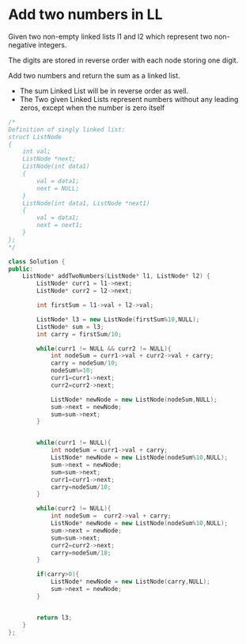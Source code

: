 # Add two numbers in LL

Given two non-empty linked lists l1 and l2 which represent two non-negative integers.

The digits are stored in reverse order with each node storing one digit.

Add two numbers and return the sum as a linked list.

- The sum Linked List will be in reverse order as well.
- The Two given Linked Lists represent numbers without any leading zeros, except when the number is zero itself

```cpp
/*
Definition of singly linked list:
struct ListNode
{
    int val;
    ListNode *next;
    ListNode(int data1)
    {
        val = data1;
        next = NULL;
    }
    ListNode(int data1, ListNode *next1)
    {
        val = data1;
        next = next1;
    }
};
*/

class Solution {
public:
    ListNode* addTwoNumbers(ListNode* l1, ListNode* l2) {
        ListNode* curr1 = l1->next;
        ListNode* curr2 = l2->next;

        int firstSum = l1->val + l2->val;

        ListNode* l3 = new ListNode(firstSum%10,NULL);
        ListNode* sum = l3;
        int carry = firstSum/10;

        while(curr1 != NULL && curr2 != NULL){
            int nodeSum = curr1->val + curr2->val + carry;
            carry = nodeSum/10;
            nodeSum%=10;
            curr1=curr1->next;
            curr2=curr2->next;

            ListNode* newNode = new ListNode(nodeSum,NULL);
            sum->next = newNode;
            sum=sum->next;
        }


        while(curr1 != NULL){
            int nodeSum = curr1->val + carry;
            ListNode* newNode = new ListNode(nodeSum%10,NULL);
            sum->next = newNode;
            sum=sum->next;
            curr1=curr1->next;
            carry=nodeSum/10;
        }

        while(curr2 != NULL){
            int nodeSum =  curr2->val + carry;
            ListNode* newNode = new ListNode(nodeSum%10,NULL);
            sum->next = newNode;
            sum=sum->next;
            curr2=curr2->next;
            carry=nodeSum/10;
        }

        if(carry>0){
            ListNode* newNode = new ListNode(carry,NULL);
            sum->next = newNode;
        }


        return l3;
    }
};
```
